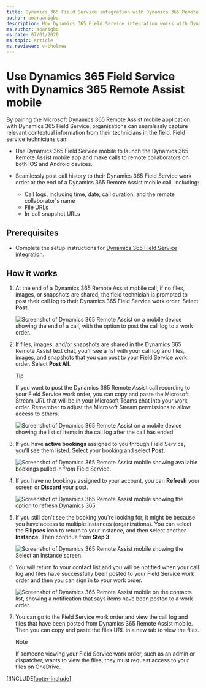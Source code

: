 ```yaml
---
title: Dynamics 365 Field Service integration with Dynamics 365 Remote Assist mobile
author: amaraanigbo
description: How Dynamics 365 Field Service integration works with Dynamics 365 Remote Assist mobile
ms.author: soanigbo
ms.date: 07/01/2020
ms.topic: article
ms.reviewer: v-bholmes
---
```


# Use Dynamics 365 Field Service with Dynamics 365 Remote Assist mobile

By pairing the Microsoft Dynamics 365 Remote Assist mobile application with Dynamics 365 Field Service, organizations can seamlessly capture relevant contextual information from their technicians in the field. Field service technicians can:

- Use Dynamics 365 Field Service mobile to launch the Dynamics 365 Remote Assist mobile app and make calls to remote collaborators on both iOS and Android devices.

- Seamlessly post call history to their Dynamics 365 Field Service work order at the end of a Dynamics 365 Remote Assist mobile call, including:

   - Call logs, including time, date, call duration, and the remote collaborator's name
   - File URLs
   - In-call snapshot URLs

## Prerequisites

- Complete the setup instructions for [Dynamics 365 Field Service integration](../troubleshoot-field-service.md). 

## How it works

1. At the end of a Dynamics 365 Remote Assist mobile call, if no files, images, or snapshots are shared, the field technician is prompted to post their call log to their Dynamics 365 Field Service work order. Select **Post**.

    ![Screenshot of Dynamics 365 Remote Assist on a mobile device showing the end of a call, with the option to post the call log to a work order.](./media/postfs_2.png "Call log")

2. If files, images, and/or snapshots are shared in the Dynamics 365 Remote Assist text chat, you'll see a list with your call log and files, images, and snapshots that you can post to your Field Service work order. Select **Post All**.

    > [!Tip]
    > If you want to post the Dynamics 365 Remote Assist call recording to your Field Service work order, you can copy and paste the Microsoft Stream URL that will be in your Microsoft Teams chat into your work order. Remember to adjust the Microsoft Stream permissions to allow access to others.

    ![Screenshot of Dynamics 365 Remote Assist on a mobile device showing the list of items in the call log after the call has ended.](./media/postfs_1.png) 

3. If you have **active bookings** assigned to you through Field Service, you'll see them listed. Select your booking and select **Post**.

    ![Screenshot of Dynamics 365 Remote Assist mobile showing available bookings pulled in from Field Service.](./media/post_1.png "Select Booking")

4. If you have no bookings assigned to your account, you can **Refresh** your screen or **Discard** your post.

    ![Screenshot of Dynamics 365 Remote Assist mobile showing the option to refresh Dynamics 365.](./media/post_3.png "No Bookings")

5. If you still don't see the booking you're looking for, it might be because you have access to multiple instances (organizations). You can select the **Ellipses** icon to return to your instance, and then select another **Instance**. Then continue from **Step 3**.

    ![Screenshot of Dynamics 365 Remote Assist mobile showing the Select an Instance screen.](./media/post_2.png "Select Instance")

6. You will return to your contact list and you will be notified when your call log and files have successfully been posted to your Field Service work order and then you can sign in to your work order.

    ![Screenshot of Dynamics 365 Remote Assist mobile on the contacts list, showing a notification that says items have been posted to a work order.](./media/postfs_3.png "End of call notification")

7. You can go to the Field Service work order and view the call log and files that have been posted from Dynamics 365 Remote Assist mobile. Then you can copy and paste the files URL in a new tab to view the files.

    > [!Note]
    > If someone viewing your Field Service work order, such as an admin or dispatcher, wants to view the files, they must request access to your files on OneDrive. 

[!INCLUDE[footer-include](../../includes/footer-banner.md)]
